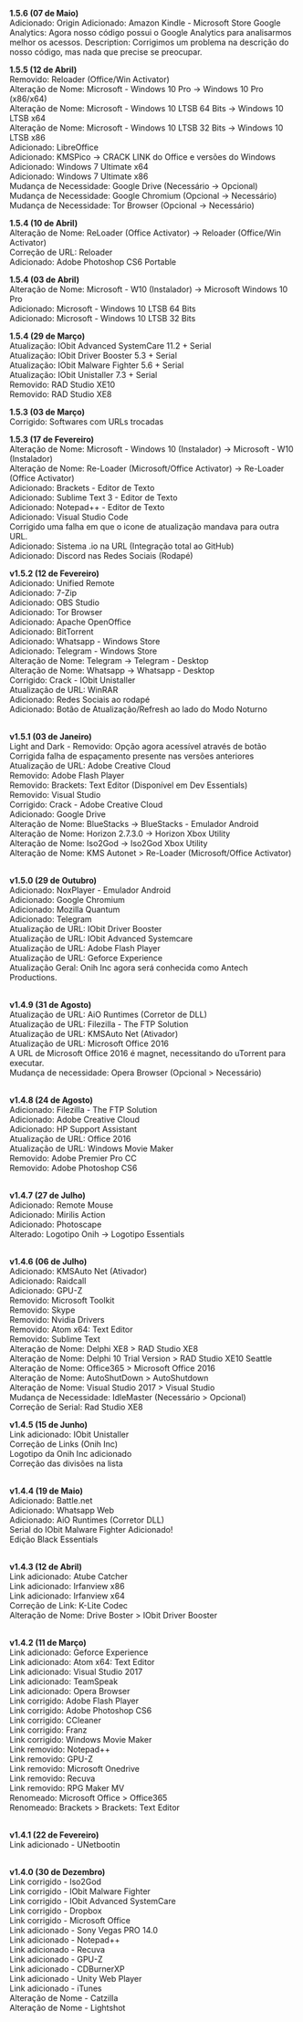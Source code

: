 <b>1.5.6 (07 de Maio)</b></br>
Adicionado: Origin
Adicionado: Amazon Kindle - Microsoft Store
Google Analytics: Agora nosso código possui o Google Analytics para analisarmos melhor os acessos.
Description: Corrigimos um problema na descrição do nosso código, mas nada que precise se preocupar.

<b>1.5.5 (12 de Abril)</b></br>
Removido: Reloader (Office/Win Activator)</br>
Alteração de Nome: Microsoft - Windows 10 Pro -> Windows 10 Pro (x86/x64)</br>
Alteração de Nome: Microsoft - Windows 10 LTSB 64 Bits -> Windows 10 LTSB x64</br>
Alteração de Nome: Microsoft - Windows 10 LTSB 32 Bits -> Windows 10 LTSB x86</br>
Adicionado: LibreOffice</br>
Adicionado: KMSPico -> CRACK LINK do Office e versões do Windows</br>
Adicionado: Windows 7 Ultimate x64</br>
Adicionado: Windows 7 Ultimate x86</br>
Mudança de Necessidade: Google Drive (Necessário -> Opcional)</br>
Mudança de Necessidade: Google Chromium (Opcional -> Necessário)</br>
Mudança de Necessidade: Tor Browser (Opcional -> Necessário)

<b>1.5.4 (10 de Abril)</b></br>
Alteração de Nome: ReLoader (Office Activator) -> Reloader (Office/Win Activator)</br>
Correção de URL: Reloader</br>
Adicionado: Adobe Photoshop CS6 Portable

<b>1.5.4 (03 de Abril)</b></br>
Alteração de Nome: Microsoft - W10 (Instalador) -> Microsoft Windows 10 Pro</br>
Adicionado: Microsoft - Windows 10 LTSB 64 Bits</br>
Adicionado: Microsoft - Windows 10 LTSB 32 Bits

<b>1.5.4 (29 de Março)</b></br>
Atualização: IObit Advanced SystemCare 11.2 + Serial</br>
Atualização: IObit Driver Booster 5.3 + Serial </br>
Atualização: IObit Malware Fighter 5.6 + Serial</br>
Atualização: IObit Unistaller 7.3 + Serial</br>
Removido: RAD Studio XE10</br>
Removido: RAD Studio XE8

<b>1.5.3 (03 de Março)</b></br>
Corrigido: Softwares com URLs trocadas

<b>1.5.3 (17 de Fevereiro)</b></br>
Alteração de Nome: Microsoft - Windows 10 (Instalador) -> Microsoft - W10 (Instalador)</br>
Alteração de Nome: Re-Loader (Microsoft/Office Activator) -> Re-Loader (Office Activator)</br>
Adicionado: Brackets - Editor de Texto</br>
Adicionado: Sublime Text 3 - Editor de Texto</br>
Adicionado: Notepad++ - Editor de Texto</br>
Adicionado: Visual Studio Code</br>
Corrigido uma falha em que o icone de atualização mandava para outra URL.</br>
Adicionado: Sistema .io na URL (Integração total ao GitHub)</br>
Adicionado: Discord nas Redes Sociais (Rodapé)

<b>v1.5.2 (12 de Fevereiro)</b></br>
Adicionado: Unified Remote</br>
Adicionado: 7-Zip</br>
Adicionado: OBS Studio</br>
Adicionado: Tor Browser</br>
Adicionado: Apache OpenOffice</br>
Adicionado: BitTorrent</br>
Adicionado: Whatsapp - Windows Store</br>
Adicionado: Telegram - Windows Store</br>
Alteração de Nome: Telegram -> Telegram - Desktop</br>
Alteração de Nome: Whatsapp -> Whatsapp - Desktop</br>
Corrigido: Crack - IObit Unistaller</br>
Atualização de URL: WinRAR</br>
Adicionado: Redes Sociais ao rodapé</br>
Adicionado: Botão de Atualização/Refresh ao lado do Modo Noturno</br>
</br>

<b>v1.5.1 (03 de Janeiro)</b></br>
Light and Dark - Removido: Opção agora acessível através de botão</br>
Corrigida falha de espaçamento presente nas versões anteriores</br>
Atualização de URL: Adobe Creative Cloud</br>
Removido: Adobe Flash Player</br>
Removido: Brackets: Text Editor (Disponível em Dev Essentials)</br>
Removido: Visual Studio</br>
Corrigido: Crack - Adobe Creative Cloud</br>
Adicionado: Google Drive</br>
Alteração de Nome: BlueStacks -> BlueStacks - Emulador Android</br>
Alteração de Nome: Horizon 2.7.3.0 -> Horizon Xbox Utility</br>
Alteração de Nome: Iso2God -> Iso2God Xbox Utility</br>
Alteração de Nome: KMS Autonet > Re-Loader (Microsoft/Office Activator)</br></br>

<b>v1.5.0 (29 de Outubro)</b></br>
Adicionado: NoxPlayer - Emulador Android</br>
Adicionado: Google Chromium</br>
Adicionado: Mozilla Quantum</br>
Adicionado: Telegram</br>
Atualização de URL: IObit Driver Booster</br>
Atualização de URL: IObit Advanced Systemcare</br>
Atualização de URL: Adobe Flash Player</br>
Atualização de URL: Geforce Experience</br>
Atualização Geral: Onih Inc agora será conhecida como Antech Productions.</br></br>

<b>v1.4.9 (31 de Agosto)</b></br>
Atualização de URL: AiO Runtimes (Corretor de DLL)</br>
Atualização de URL: Filezilla - The FTP Solution</br>
Atualização de URL: KMSAuto Net (Ativador)</br>
Atualização de URL: Microsoft Office 2016</br>
A URL de Microsoft Office 2016 é magnet, necessitando do uTorrent para executar.</br>
Mudança de necessidade: Opera Browser (Opcional > Necessário)</br></br>

<b>v1.4.8 (24 de Agosto)</b></br>
Adicionado: Filezilla - The FTP Solution</br>
Adicionado: Adobe Creative Cloud</br>
Adicionado: HP Support Assistant</br>
Atualização de URL: Office 2016</br>
Atualização de URL: Windows Movie Maker</br>
Removido: Adobe Premier Pro CC</br>
Removido: Adobe Photoshop CS6</br></br>

<b>v1.4.7 (27 de Julho)</b></br>
Adicionado: Remote Mouse</br>
Adicionado: Mirilis Action</br>
Adicionado: Photoscape</br>
Alterado: Logotipo Onih -> Logotipo Essentials</br></br>

<b>v1.4.6 (06 de Julho)</b></br>
Adicionado: KMSAuto Net (Ativador)</br>
Adicionado: Raidcall</br>
Adicionado: GPU-Z</br>
Removido: Microsoft Toolkit</br>
Removido: Skype</br>
Removido: Nvidia Drivers</br>
Removido: Atom x64: Text Editor</br>
Removido: Sublime Text</br>
Alteração de Nome: Delphi XE8 > RAD Studio XE8</br>
Alteração de Nome: Delphi 10 Trial Version > RAD Studio XE10 Seattle</br>
Alteração de Nome: Office365 > Microsoft Office 2016</br>
Alteração de Nome: AutoShutDown > AutoShutdown</br>
Alteração de Nome: Visual Studio 2017 > Visual Studio</br>
Mudança de Necessidade: IdleMaster (Necessário > Opcional)</br>
Correção de Serial: Rad Studio XE8</br>

<b>v1.4.5 (15 de Junho)</b></br>
Link adicionado: IObit Unistaller</br>
Correção de Links (Onih Inc)</br>
Logotipo da Onih Inc adicionado</br>
Correção das divisões na lista</br></br>

<b>v1.4.4 (19 de Maio)</b></br>
Adicionado: Battle.net</br>
Adicionado: Whatsapp Web</br>
Adicionado: AiO Runtimes (Corretor DLL)</br>
Serial do IObit Malware Fighter Adicionado!</br>
Edição Black Essentials</br></br>

<b>v1.4.3 (12 de Abril)</b></br>
Link adicionado: Atube Catcher</br>
Link adicionado: Irfanview x86</br>
Link adicionado: Irfanview x64</br>
Correção de Link: K-Lite Codec</br>
Alteração de Nome: Drive Boster > IObit Driver Booster</br></br>

<b>v1.4.2 (11 de Março)</b></br>
Link adicionado: Geforce Experience</br>
Link adicionado: Atom x64: Text Editor</br>
Link adicionado: Visual Studio 2017</br>
Link adicionado: TeamSpeak</br>
Link adicionado: Opera Browser</br>
Link corrigido: Adobe Flash Player</br>
Link corrigido: Adobe Photoshop CS6</br>
Link corrigido: CCleaner</br>
Link corrigido: Franz</br>
Link corrigido: Windows Movie Maker</br>
Link removido: Notepad++</br>
Link removido: GPU-Z</br>
Link removido: Microsoft Onedrive</br>
Link removido: Recuva</br>
Link removido: RPG Maker MV</br>
Renomeado: Microsoft Office > Office365</br>
Renomeado: Brackets > Brackets: Text Editor</br></br>

<b>v1.4.1 (22 de Fevereiro)</b></br>
Link adicionado - UNetbootin</br></br>

<b>v1.4.0 (30 de Dezembro)</b></br>
Link corrigido - Iso2God</br>
Link corrigido - IObit Malware Fighter</br>
Link corrigido - IObit Advanced SystemCare</br>
Link corrigido - Dropbox</br>
Link corrigido - Microsoft Office</br>
Link adicionado - Sony Vegas PRO 14.0</br>
Link adicionado - Notepad++</br>
Link adicionado - Recuva</br>
Link adicionado - GPU-Z</br>
Link adicionado - CDBurnerXP</br>
Link adicionado - Unity Web Player</br>
Link adicionado - iTunes</br>
Alteração de Nome - Catzilla</br>
Alteração de Nome - Lightshot</br>
